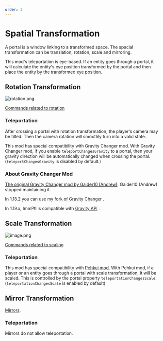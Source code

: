 ```yaml
---
order: 3
---
```




# Spatial Transformation

A portal is a window linking to a transformed space. The spacial transformation can be translation, rotation, scale and mirroring.

This mod's teleportation is eye-based. If an entity goes through a portal, it will calculate the entity's eye position transformed by the portal and then place the entity by the transformed eye position.

## Rotation Transformation

![rotation.png](https://s2.loli.net/2022/04/06/oLOAb38Qe1CNXiS.png)

[Commands related to rotation](./Commands-Reference#rotation)

### Teleportation

After crossing a portal with rotation transformation, the player's camera may be tilted. Then the camera rotation will smoothly turn into a valid state.

This mod has special compatibility with Gravity Changer mod. With Gravity Changer mod, if you enable `teleportChangesGravity` to a portal, then your gravity direction will be automatically changed when crossing the portal. (`teleportChangesGravity` is disabled by default.)

### About Gravity Changer Mod

[The original Gravity Changer mod by Gaider10 (Andrew)](https://www.curseforge.com/minecraft/mc-mods/gravitychanger). Gaider10 (Andrew) stopped maintaining it.

In 1.18.2 you can use [my fork of Gravity Changer](https://github.com/qouteall/GravityChanger/releases/tag/v0.3.1) .

In 1.19.x, ImmPtl is compatible with [Gravity API](https://www.curseforge.com/minecraft/mc-mods/gravityapi/files/4089787) .

## Scale Transformation

![image.png](https://i.loli.net/2021/11/20/6Y9dimqOSn8NUxA.png)

[Commands related to scaling](./Commands-Reference#scale)

### Teleportation

This mod has special compatibility with [Pehkui mod](https://www.curseforge.com/minecraft/mc-mods/pehkui). With Pehkui mod, if a player or an entity goes through a portal with scale transformation, it will be scaled. This is controlled by the portal property `teleportationChangesScale`. (`teleportationChangesScale` is enabled by default)

## Mirror Transformation

[Mirrors](./Portals#mirrors).

### Teleportation

Mirrors do not allow teleportation.
